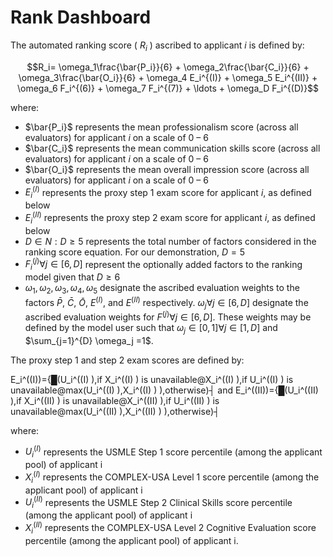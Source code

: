 # Rank Dashboard

The automated ranking score ( $R_i$ ) ascribed to applicant $i$ is defined by:

$$R_i= \omega_1\frac{\bar{P_i}}{6} + \omega_2\frac{\bar{C_i}}{6} + \omega_3\frac{\bar{O_i}}{6} + \omega_4 E_i^{(I)} + \omega_5 E_i^{(II)} + \omega_6 F_i^{(6)} + \omega_7 F_i^{(7)} + \ldots + \omega_D F_i^{(D)}$$

where:

* $\bar{P_i}$ represents the mean professionalism score (across all evaluators) for applicant $i$ on a scale of 0 – 6
* $\bar{C_i}$ represents the mean communication skills score (across all evaluators) for applicant $i$ on a scale of 0 – 6
* $\bar{O_i}$ represents the mean overall impression score (across all evaluators) for applicant $i$ on a scale of 0 – 6
* $E_i^{(I)}$ represents the proxy step 1 exam score for applicant $i$, as defined below
* $E_i^{(II)}$ represents the proxy step 2 exam score for applicant $i$, as defined below
* $D∈N:D≥5$ represents the total number of factors considered in the ranking score equation. For our demonstration, $D=5$
* $F_i^{(j)}  \forall j\in[6,D]$ represent the optionally added factors to the ranking model given that $D\geq6$
* $\omega_1,\omega_2,\omega_3,\omega_4,\omega_5$ designate the ascribed evaluation weights to the factors $\bar{P}$, $\bar{C}$, $\bar{O}$, $E^{(I)}$, and $E^{(II)}$ respectively. $\omega_j \forall j\in[6,D]$ designate the ascribed evaluation weights for $F^{(j)}  \forall j\in[6,D]$. These weights may be defined by the model user such that $\omega_j\in[0,1]  \forall j\in[1,D]$ and $\sum_{j=1}^{D} \omega_j =1$.

The proxy step 1 and step 2 exam scores are defined by:

E_i^((I))={█(U_i^((I) ),if X_i^((I) )  is unavailable@X_i^((I) ),if U_i^((I) )  is unavailable@max⁡(U_i^((I) ),X_i^((I) ) ),otherwise)┤
and
E_i^((II))={█(U_i^((II) ),if X_i^((II) )  is unavailable@X_i^((II) ),if U_i^((II) )  is unavailable@max⁡(U_i^((II) ),X_i^((II) ) ),otherwise)┤

where:
* $U_i^{(I)}$ represents the USMLE Step 1 score percentile (among the applicant pool) of applicant i
* $X_i^{(I)}$ represents the COMPLEX-USA Level 1 score percentile (among the applicant pool) of applicant i
* $U_i^{(II)}$ represents the USMLE Step 2 Clinical Skills score percentile (among the applicant pool) of applicant i
* $X_i^{(II)}$ represents the COMPLEX-USA Level 2 Cognitive Evaluation score percentile (among the applicant pool) of applicant i.
